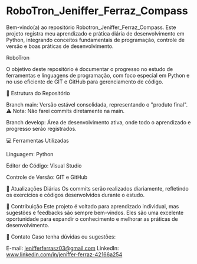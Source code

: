 ﻿# RoboTron_Jeniffer_Ferraz_Compass

Bem-vindo(a) ao repositório Robotron_Jeniffer_Ferraz_Compass. Este projeto registra meu aprendizado e prática diária de desenvolvimento em Python, integrando conceitos fundamentais de programação, controle de versão e boas práticas de desenvolvimento.

RoboTron

O objetivo deste repositório é documentar o progresso no estudo de ferramentas e linguagens de programação, com foco especial em Python e no uso eficiente de GIT e GitHub para gerenciamento de código.

📂 Estrutura do Repositório

Branch main: Versão estável consolidada, representando o "produto final".
⚠ Nota: Não farei commits diretamente na main.

Branch develop: Área de desenvolvimento ativa, onde todo o aprendizado e progresso serão registrados.

💻 Ferramentas Utilizadas

Linguagem: Python

Editor de Código: Visual Studio

Controle de Versão: GIT e GitHub

🚀 Atualizações Diárias
Os commits serão realizados diariamente, refletindo os exercícios e códigos desenvolvidos durante o estudo.

🤝 Contribuição
Este projeto é voltado para aprendizado individual, mas sugestões e feedbacks são sempre bem-vindos. Eles são uma excelente oportunidade para expandir o conhecimento e melhorar as práticas de desenvolvimento.

📧 Contato
Caso tenha dúvidas ou sugestões:

E-mail: jenifferferrasz03@gmail.com
LinkedIn: www.linkedin.com/in/jeniffer-ferraz-42166a254